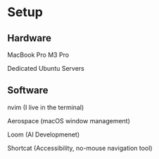 # Setup

## Hardware
MacBook Pro M3 Pro

Dedicated Ubuntu Servers

## Software
nvim (I live in the terminal)

Aerospace (macOS window management)

Loom (AI Developmenet)

Shortcat (Accessibility, no-mouse navigation tool)
